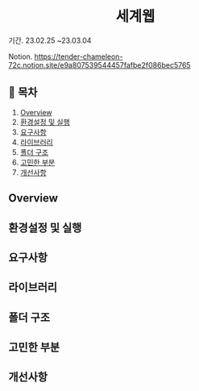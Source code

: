 <h1 align='center'>세계웹</h1>

기간. 23.02.25 ~23.03.04

Notion. https://tender-chameleon-72c.notion.site/e9a807539544457fafbe2f086bec5765

## 📖 목차

<ol>
    <li>
        <a href='#overview'>Overview</a>
    </li>
    <li>
        <a href='#run'>환경설정 및 실행</a>
    </li>
    <li>
        <a href='#features'>요구사항</a>
    </li>
    <li>
        <a href='#library'>라이브러리</a>
    </li>
    <li>
        <a href='#structure'>폴더 구조</a>
    </li>
    <li>
        <a href='#agonize'>고민한 부분</a>
    </li>
    <li>
        <a href='#improve'>개선사항</a>
    </li>
    
</ol>

<h2 id='overview'>Overview</h2>

<h2 id='run'>환경설정 및 실행</h2>

<h2 id='features'>요구사항</h2>

<h2 id='library'>라이브러리</h2>

<h2 id='structure'>폴더 구조</h2>

<h2 id='agonize'>고민한 부분</h2>

<h2 id='improve'>개선사항</h2>
